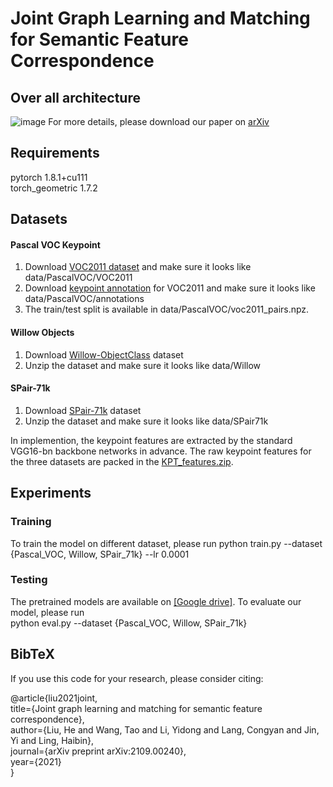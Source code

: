 # Joint Graph Learning and Matching for Semantic Feature Correspondence

## Over all architecture
![image](https://user-images.githubusercontent.com/86004891/141059865-e6490804-6eae-4fdb-9499-ed4b36e5fa82.png)
For more details, please download our paper on [arXiv](https://arxiv.org/abs/2109.00240)

## Requirements
pytorch           1.8.1+cu111  
torch_geometric   1.7.2

## Datasets
#### Pascal VOC Keypoint 
1. Download [VOC2011 dataset](http://host.robots.ox.ac.uk/pascal/VOC/voc2011/index.html) and make sure it looks like data/PascalVOC/VOC2011  
2. Download [keypoint annotation](https://www2.eecs.berkeley.edu/Research/Projects/CS/vision/shape/poselets/voc2011_keypoints_Feb2012.tgz) for VOC2011 and make sure it looks like data/PascalVOC/annotations
3. The train/test split is available in data/PascalVOC/voc2011_pairs.npz.
  
#### Willow Objects 
1. Download [Willow-ObjectClass](http://www.di.ens.fr/willow/research/graphlearning/WILLOW-ObjectClass_dataset.zip) dataset
2. Unzip the dataset and make sure it looks like data/Willow

#### SPair-71k
1. Download [SPair-71k](http://cvlab.postech.ac.kr/research/SPair-71k/data/SPair-71k.tar.gz) dataset
2. Unzip the dataset and make sure it looks like data/SPair71k

In implemention, the keypoint features are extracted by the standard VGG16-bn backbone networks in advance. The raw keypoint features for the three datasets are packed in the [KPT_features.zip](https://drive.google.com/file/d/14iApmo8u0XJ81-3OIz6Y-tVZAJaQokTT/view?usp=sharing).  

## Experiments
### Training
To train the model on different dataset, please run python train.py --dataset {Pascal_VOC, Willow, SPair_71k}  --lr 0.0001
### Testing
The pretrained models are available on [[Google drive]](https://drive.google.com/file/d/1ndqEblJAPTfaJyPOU3mzn0BP51r0ouW4/view?usp=sharing). 
To evaluate our model, please run  
python eval.py --dataset {Pascal_VOC, Willow, SPair_71k}

## BibTeX
If you use this code for your research, please consider citing:

@article{liu2021joint,  
  title={Joint graph learning and matching for semantic feature correspondence},  
  author={Liu, He and Wang, Tao and Li, Yidong and Lang, Congyan and Jin, Yi and Ling, Haibin},  
  journal={arXiv preprint arXiv:2109.00240},  
  year={2021}  
}
